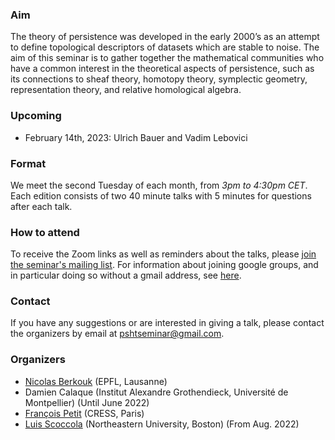 ### Aim
The theory of persistence was developed in the early 2000’s as an attempt to define topological descriptors of datasets which are stable to noise.
The aim of this seminar is to gather together the mathematical communities who have a common interest in the theoretical aspects of persistence, such as its connections to sheaf theory, homotopy theory, symplectic geometry, representation theory, and relative homological algebra.


### Upcoming

- February 14th, 2023: Ulrich Bauer and Vadim Lebovici


### Format
We meet the second Tuesday of each month, from *3pm to 4:30pm CET*.
Each edition consists of two 40 minute talks with 5 minutes for questions after each talk.


### How to attend
To receive the Zoom links as well as reminders about the talks, please [join the seminar's mailing list](https://groups.google.com/g/psht-seminar).
For information about joining google groups, and in particular doing so without a gmail address, see [here](https://support.google.com/groups/answer/1067205).


### Contact
If you have any suggestions or are interested in giving a talk, please contact the organizers by email at [pshtseminar@gmail.com](mailto:pshtseminar@gmail.com).


### Organizers
- [Nicolas Berkouk](https://nberkouk.github.io/index.html) (EPFL, Lausanne)
- Damien Calaque (Institut Alexandre Grothendieck, Université de Montpellier) (Until June 2022)
- [François Petit](https://fpetit.org/) (CRESS, Paris)
- [Luis Scoccola](https://luisscoccola.github.io) (Northeastern University, Boston) (From Aug. 2022)
